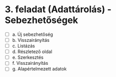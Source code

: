 # 3. feladat (Adattárolás) - Sebezhetőségek

- [ ] a. Új sebezhetőség
- [ ] b. Visszairányítás
- [ ] c. Listázás
- [ ] d. Részletező oldal
- [ ] e. Szerkesztés
- [ ] f. Visszairányítás
- [ ] g. Alapértelmezett adatok